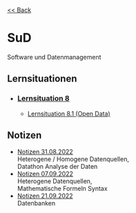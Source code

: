 [<< Back](../../README.md)

# SuD
Software und Datenmanagement

## Lernsituationen

- ### [Lernsituation 8](situation/8/Lernsituation.md)
  - [Lernsituation 8.1 (Open Data)](situation/8/1/Lernsituation.md)

## Notizen

- [Notizen 31.08.2022](notes/2022-08-31.md) \
  Heterogene / Homogene Datenquellen, \
  Datathon Analyse der Daten
- [Notizen 07.09.2022](notes/2022-09-07.md) \
  Heterogene Datenquellen, \
  Mathematische Formeln Syntax
- [Notizen 21.09.2022](notes/2022-09-21.md) \
  Datenbanken
